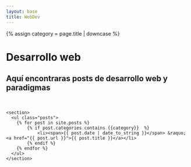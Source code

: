 ```yaml
---
layout: base
title: WebDev
---
```

<div id="main">
    {% assign category = page.title | downcase %}
    <h1>Desarrollo web</h1>
    <h2>Aquí encontraras posts de desarrollo web y paradigmas</h2>
    <br>

    <section>
      <ul class="posts">
        {% for post in site.posts %}
            {% if post.categories contains {{category}}  %}
                <li><span>{{ post.date | date_to_string }}</span> &raquo; <a href="{{ post.url }}">{{ post.title }}</a></li>
            {% endif %}
        {% endfor %}
      </ul>
    </section>
</div>
